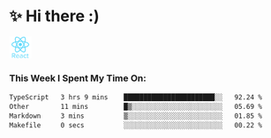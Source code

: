 <h1 align="left">✨ Hi there :)</h1>

  <a href="https://reactjs.org/" target="_blank" rel="noreferrer">   
    <img src="https://raw.githubusercontent.com/devicons/devicon/master/icons/react/react-original-wordmark.svg" alt="react" width="40"     
    height="40"/></a>
 
<h3 align="left">This Week I Spent My Time On:</h3>
<!--START_SECTION:waka-->

```txt
TypeScript   3 hrs 9 mins    ███████████████████████░░   92.24 %
Other        11 mins         █▒░░░░░░░░░░░░░░░░░░░░░░░   05.69 %
Markdown     3 mins          ▒░░░░░░░░░░░░░░░░░░░░░░░░   01.85 %
Makefile     0 secs          ░░░░░░░░░░░░░░░░░░░░░░░░░   00.22 %
```

<!--END_SECTION:waka-->

